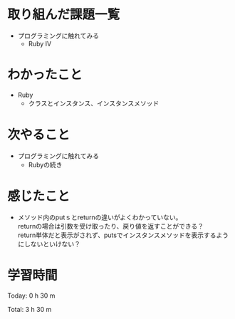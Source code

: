 # 取り組んだ課題一覧
- プログラミングに触れてみる
  - Ruby IV

# わかったこと
- Ruby 
  - クラスとインスタンス、インスタンスメソッド

# 次やること
- プログラミングに触れてみる
  - Rubyの続き

# 感じたこと  
- メソッド内のputｓとreturnの違いがよくわかっていない。  
  returnの場合は引数を受け取ったり、戻り値を返すことができる？  
  return単体だと表示がされず、putsでインスタンスメソッドを表示するようにしないといけない？　　  

# 学習時間
Today: 0 h 30 m

Total: 3 h 30 m
